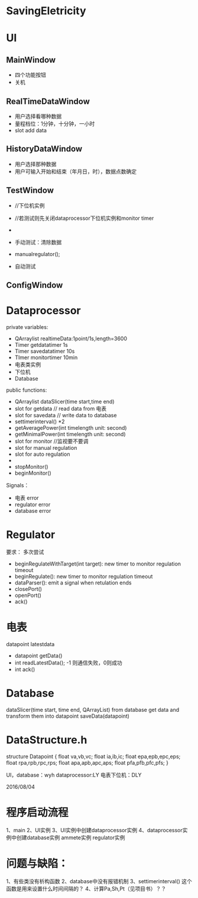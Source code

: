 # SavingEletricity
# UI

## MainWindow

- 四个功能按钮
- 关机

## RealTimeDataWindow

- 用户选择看哪种数据
- 量程档位：1分钟，十分钟，一小时
- slot add data

## HistoryDataWindow

- 用户选择那种数据
- 用户可输入开始和结束（年月日，时），数据点数确定

## TestWindow
- //下位机实例
- //若测试则先关闭dataprocessor下位机实例和monitor timer
- 


- 手动测试：清除数据
- manualregulator();
- 自动测试

## ConfigWindow


# Dataprocessor
private variables:
- QArraylist<datapoint> realtimeData:1point/1s,length=3600
- Timer getdatatimer 1s
- Timer savedatatimer 10s
- TImer monitortimer 10min
- 电表类实例
- 下位机
- Database 

public functions:
- QArraylist<datapoint> dataSlicer(time start,time end)
- slot for getdata // read data from 电表
- slot for savedata // write data to database
- settimerinterval() *2
- getAveragePower(int timelength unit: second)
- getMinimalPower(int timelength unit: second)
- slot for monitor //监视要不要调
- slot for manual regulation
- slot for auto regulation
- 
- stopMonitor()
- beginMonitor()


Signals：
- 电表 error
- regulator error
- database error

# Regulator
要求： 多次尝试

- beginRegulateWithTarget(int target): new timer to monitor regulation timeout
- beginRegulate(): new timer to monitor regulation timeout
- dataParser(): emit a signal when retulation ends
- closePort()
- openPort()
- ack()

# 电表
datapoint latestdata
- datapoint getData()
- int readLatestData(); -1 则通信失败，0则成功
- int ack()

# Database
dataSlicer(time start, time end, QArrayList<datapoint>) from database get data and transform them into datapoint
saveData(datapoint)

# DataStructure.h
structure Datapoint
{
    float va,vb,vc;
    float ia,ib,ic;
    float epa,epb,epc,eps;
    float rpa,rpb,rpc,rps;
    float apa,apb,apc,aps;
    float pfa,pfb,pfc,pfs;
}

UI，database：wyh
dataprocessor:LY
电表下位机：DLY



2016/08/04
# 程序启动流程
1、main
2、UI实例
3、UI实例中创建dataprocessor实例
4、dataprocessor实例中创建database实例 ammete实例 regulator实例

# 问题与缺陷：
1、有些类没有析构函数
2、database中没有报错机制
3、settimerinterval() 这个函数是用来设置什么时间间隔的？
4、计算Pa,Sh,Pt（见项目书）？？